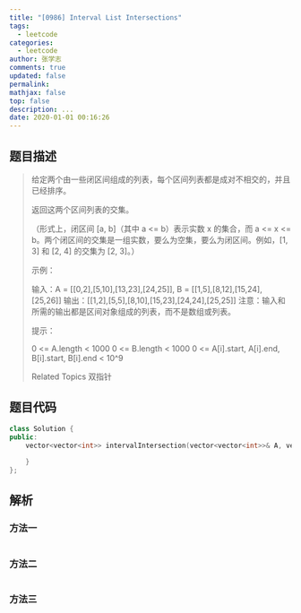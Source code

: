 ```yaml
---
title: "[0986] Interval List Intersections"
tags:
  - leetcode
categories:
  - leetcode
author: 张学志
comments: true
updated: false
permalink:
mathjax: false
top: false
description: ...
date: 2020-01-01 00:16:26
---
```


## 题目描述

> 给定两个由一些闭区间组成的列表，每个区间列表都是成对不相交的，并且已经排序。 
> 
> 返回这两个区间列表的交集。 
> 
> （形式上，闭区间 [a, b]（其中 a <= b）表示实数 x 的集合，而 a <= x <= b。两个闭区间的交集是一组实数，要么为空集，要么为闭区间。例如，[1, 3] 和 [2, 4] 的交集为 [2, 3]。） 
> 
> 
> 
> 示例： 
> 
> 
> 
> 输入：A = [[0,2],[5,10],[13,23],[24,25]], B = [[1,5],[8,12],[15,24],[25,26]]
> 输出：[[1,2],[5,5],[8,10],[15,23],[24,24],[25,25]]
> 注意：输入和所需的输出都是区间对象组成的列表，而不是数组或列表。
> 
> 
> 
> 
> 提示： 
> 
> 
> 0 <= A.length < 1000 
> 0 <= B.length < 1000 
> 0 <= A[i].start, A[i].end, B[i].start, B[i].end < 10^9 
> 
> Related Topics 双指针

## 题目代码

```cpp
class Solution {
public:
    vector<vector<int>> intervalIntersection(vector<vector<int>>& A, vector<vector<int>>& B) {
        
    }
};
```

## 解析

### 方法一

```cpp

```

### 方法二

```cpp

```

### 方法三

```cpp

```

